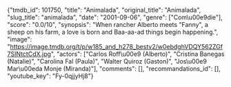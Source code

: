 {"tmdb_id": 101750, "title": "Animalada", "original_title": "Animalada", "slug_title": "animalada", "date": "2001-09-06", "genre": ["Com\u00e9die"], "score": "0.0/10", "synopsis": "When rancher Alberto meets \"Fanny\", a sheep on his farm, a love is born and Baa-aa-ad things begin happening.", "image": "https://image.tmdb.org/t/p/w185_and_h278_bestv2/w0ebdghVDQY562ZGf7SINtctCdX.jpg", "actors": ["Carlos Roff\u00e9 (Alberto)", "Cristina Banegas (Natalie)", "Carolina Fal (Paula)", "Walter Quiroz (Gaston)", "Jos\u00e9 Mar\u00eda Monje (Miranda)"], "comments": [], "recommandations_id": [], "youtube_key": "Fy-0qjjyHj8"}